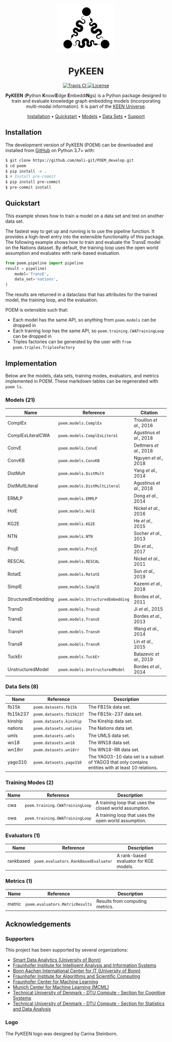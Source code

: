 <p align="center">
  <img src="docs/source/logo.png" height="150">
</p>

<h1 align="center">
  PyKEEN
</h1>

<p align="center">
  <a href="https://travis-ci.com/mali-git/POEM_develop">
    <img src="https://travis-ci.com/mali-git/POEM_develop.svg?token=2tyMYiCcZbjqYscNWXwZ&branch=master"
         alt="Travis CI">
  </a>

  <a href='https://opensource.org/licenses/MIT'>
    <img src='https://img.shields.io/badge/License-MIT-blue.svg' alt='License'/>
  </a>
</p>

<p align="center">
    <b>PyKEEN</b> (<b>P</b>ython <b>K</b>nowl<b>E</b>dge <b>E</b>mbeddi<b>N</b>gs) is a Python package designed to
    train and evaluate knowledge graph embedding models (incorporating multi-modal information). It is part of the
    <a href="https://github.com/SmartDataAnalytics/PyKEEN">KEEN Universe</a>.
</p>

<p align="center">
  <a href="#installation">Installation</a> •
  <a href="#quickstart">Quickstart</a> •
  <a href="#models">Models</a> •
  <a href="#datasets">Data Sets</a> •
  <a href="#supporters">Support</a>
</p>


## Installation

The development version of PyKEEN (POEM) can be downloaded and installed from
[GitHub](https://github.com/mali-git/POEM_develop) on Python 3.7+ with:

```bash
$ git clone https://github.com/mali-git/POEM_develop.git
$ cd poem
$ pip install -e .
$ # Install pre-commit
$ pip install pre-commit
$ pre-commit install
```

## Quickstart

This example shows how to train a model on a data set and test on another data set.

The fastest way to get up and running is to use the pipeline function. It
provides a high-level entry into the extensible functionality of this package.
The following example shows how to train and evaluate the TransE model on the
Nations dataset. By default, the training loop uses the open world assumption
and evaluates with rank-based evaluation.

```python
from poem.pipeline import pipeline
result = pipeline(
    model='TransE',
    data_set='nations',
)
```

The results are returned in a dataclass that has attributes for the trained
model, the training loop, and the evaluation.

POEM is extensible such that:

- Each model has the same API, so anything from ``poem.models`` can be dropped in
- Each training loop has the same API, so ``poem.training.CWATrainingLoop`` can be dropped in
- Triples factories can be generated by the user with ``from poem.triples.TriplesFactory``

## Implementation

Below are the models, data sets, training modes, evaluators, and metrics implemented
in POEM. These markdown tables can be regenerated with `poem ls`.

### Models (21)

| Name                | Reference                         | Citation                 |
|---------------------|-----------------------------------|--------------------------|
| ComplEx             | `poem.models.ComplEx`             | Trouillon *et al.*, 2016 |
| ComplExLiteralCWA   | `poem.models.ComplExLiteral`      | Agustinus *et al.*, 2018 |
| ConvE               | `poem.models.ConvE`               | Dettmers *et al.*, 2018  |
| ConvKB              | `poem.models.ConvKB`              | Nguyen *et al.*, 2018    |
| DistMult            | `poem.models.DistMult`            | Yang *et al.*, 2014      |
| DistMultLiteral     | `poem.models.DistMultLiteral`     | Agustinus *et al.*, 2018 |
| ERMLP               | `poem.models.ERMLP`               | Dong *et al.*, 2014      |
| HolE                | `poem.models.HolE`                | Nickel *et al.*, 2016    |
| KG2E                | `poem.models.KG2E`                | He *et al.*, 2015        |
| NTN                 | `poem.models.NTN`                 | Socher *et al.*, 2013    |
| ProjE               | `poem.models.ProjE`               | Shi *et al.*, 2017       |
| RESCAL              | `poem.models.RESCAL`              | Nickel *et al.*, 2011    |
| RotatE              | `poem.models.RotatE`              | Sun *et al.*, 2019       |
| SimplE              | `poem.models.SimplE`              | Kazemi *et al.*, 2018    |
| StructuredEmbedding | `poem.models.StructuredEmbedding` | Bordes *et al.*, 2011    |
| TransD              | `poem.models.TransD`              | Ji *et al.*, 2015        |
| TransE              | `poem.models.TransE`              | Bordes *et al.*, 2013    |
| TransH              | `poem.models.TransH`              | Wang *et al.*, 2014      |
| TransR              | `poem.models.TransR`              | Lin *et al.*, 2015       |
| TuckEr              | `poem.models.TuckEr`              | Balazevic *et al.*, 2019 |
| UnstructuredModel   | `poem.models.UnstructuredModel`   | Bordes *et al.*, 2014    |

### Data Sets (8)

| Name     | Reference                | Description                                                                                        |
|----------|--------------------------|----------------------------------------------------------------------------------------------------|
| fb15k    | `poem.datasets.fb15k`    | The FB15k data set.                                                                                |
| fb15k237 | `poem.datasets.fb15k237` | The FB15k-237 data set.                                                                            |
| kinship  | `poem.datasets.kinship`  | The Kinship data set.                                                                              |
| nations  | `poem.datasets.nations`  | The Nations data set.                                                                              |
| umls     | `poem.datasets.umls`     | The UMLS data set.                                                                                 |
| wn18     | `poem.datasets.wn18`     | The WN18 data set.                                                                                 |
| wn18rr   | `poem.datasets.wn18rr`   | The WN18-RR data set.                                                                              |
| yago310  | `poem.datasets.yago310`  | The YAGO3-10 data set is a subset of YAGO3 that only contains entities with at least 10 relations. |

### Training Modes (2)

| Name   | Reference                       | Description                                            |
|--------|---------------------------------|--------------------------------------------------------|
| cwa    | `poem.training.CWATrainingLoop` | A training loop that uses the closed world assumption. |
| owa    | `poem.training.OWATrainingLoop` | A training loop that uses the open world assumption.   |

### Evaluators (1)

| Name      | Reference                            | Description                            |
|-----------|--------------------------------------|----------------------------------------|
| rankbased | `poem.evaluators.RankBasedEvaluator` | A rank-based evaluator for KGE models. |

### Metrics (1)

| Name   | Reference                       | Description                     |
|--------|---------------------------------|---------------------------------|
| metric | `poem.evaluators.MetricResults` | Results from computing metrics. |

## Acknowledgements

### Supporters

This project has been supported by several organizations:

- [Smart Data Analytics (University of Bonn)](http://sda.cs.uni-bonn.de)
- [Fraunhofer Institute for Intelligent Analysis and Information Systems](https://www.iais.fraunhofer.de)
- [Bonn Aachen International Center for IT (University of Bonn)](http://www.b-it-center.de)
- [Fraunhofer Institute for Algorithms and Scientific Computing](https://www.scai.fraunhofer.de)
- [Fraunhofer Center for Machine Learning](https://www.cit.fraunhofer.de/de/zentren/maschinelles-lernen.html)
- [Munich Center for Machine Learning (MCML)](https://mcml.ai/)
- [Technical University of Denmark - DTU Compute - Section for Cognitive Systems](https://www.compute.dtu.dk/english/research/research-sections/cogsys)
- [Technical University of Denmark - DTU Compute - Section for Statistics and Data Analysis](https://www.compute.dtu.dk/english/research/research-sections/stat)

### Logo

The PyKEEN logo was designed by Carina Steinborn.
